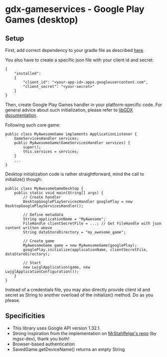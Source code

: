 # gdx-gameservices - Google Play Games (desktop)

## Setup

First, add correct dependency to your gradle file as described [here](../README.md#setup).

You also have to create a specific json file with your client id and secret:

    {
        "installed":
        {
            "client_id": "<your-app-id>.apps.googleusercontent.com",
            "client_secret": "<your-secret>"
        }
    }

Then, create Google Play Games handler in your platform-specific code. For general advice about such initialization, please refer to [libGDX documentation](https://github.com/libgdx/libgdx/wiki/Interfacing-with-platform-specific-code).

Following such core game:
    
    public class MyAwesomeGame implements ApplicationListener {
        GameServicesHandler services;
        public MyAwesomeGame(GameServicesHandler services) {
            super();
            this.services = services;
        }
        ...
    }

Desktop initialization code is rather straightforward, mind the call to initialize() though:

    public class MyAwesomeGameDesktop {
        public static void main(String[] args) {
            // Create handler
            DesktopGooglePlayServicesHandler googlePlay = new DesktopGooglePlayServicesHandler();
            
            // Define metadata
            String applicationName = "MyAwesome";
            FileHandle clientSecretFile = ...; // Get FileHandle with json content written above
            String dataStoreDirectory = "my_awesome_game";
            
            // Create game
            MyAwesomeGame game = new MyAwesomeGame(googlePlay);
            googlePlay.initialize(applicationName, clientSecretFile, dataStoreDirectory);
            
            // Start
            new LwjglApplication(game, new LwjglApplicationConfiguration());
        }
    }

Instead of a credentials file, you may also directly provide client id and secret as String to another overload of the initialize() method. Do as you please.

## Specificities

* This library uses Google API version 1.32.1.
* Strong inspiration from the implementation on [MrStahlfelge's repo](https://github.com/MrStahlfelge/gdx-gamesvcs) (by mgsx-dev), thank you both!
* Browser-based authentication
* SavedGame.getDeviceName() returns an empty String
